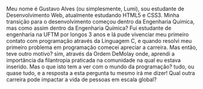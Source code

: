 Meu nome é Gustavo Alves (ou simplesmente, Lumi), sou estudante de Desenvolvimento Web, atualmente estudando HTML5 e CSS3. Minha transição para o desenvolvimento começou dentro da Engenharia Química, mas como assim dentro da Engenharia Química? Fui estudante de engenharia na UFTM por longos 3 anos e lá pude vivenciar meu primeiro contato com programação através da Linguagem C, e quando resolvi meu primeiro problema em programação comecei apreciar a carreira. Mas então, teve outro motivo? sim, através da Ordem DeMolay onde, aprendi a importância da filantropia praticada na comunidade na qual eu estava inserido. Mas o que isto tem a ver com o mundo da programação? tudo, ou quase tudo, e a resposta a esta pergunta tu mesmo irá me dizer! Qual outra carreira pode impactar a vida de pessoas em escala global?
<!---
Gustavo-LumiDev/Gustavo-LumiDev is a ✨ special ✨ repository because its `README.md` (this file) appears on your GitHub profile.
You can click the Preview link to take a look at your changes.
--->
